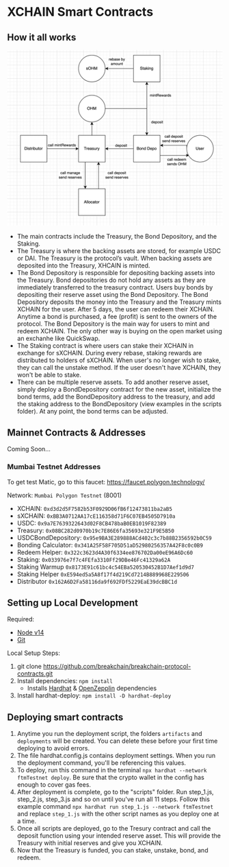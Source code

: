 # XCHAIN Smart Contracts


## How it all works
![High Level Contract Interactions](./docs/box-diagram.png)

- The main contracts include the Treasury, the Bond Depository, and the Staking.
- The Treasury is where the backing assets are stored, for example USDC or DAI. The Treasury is the protocol’s vault. When backing assets are deposited into the Treasury, XHCAIN is minted.
- The Bond Depository is responsible for depositing backing assets into the Treasury. Bond depositories do not hold any assets as they are immediately transferred to the treasury contract. Users buy bonds by depositing their reserve asset using the Bond Depository. The Bond Depository deposits the money into the Treasury and the Treasury mints XCHAIN for the user. After 5 days, the user can redeem their XCHAIN. Anytime a bond is purchased, a fee (profit) is sent to the owners of the protocol. The Bond Depository is the main way for users to mint and redeem XCHAIN. The only other way is buying on the open market using an exchanhe like QuickSwap.
- The Staking contract is where users can stake their XCHAIN in exchange for sXCHAIN. During every rebase, staking rewards are distributed to holders of sXCHAIN. When user's no longer wish to stake, they can call the unstake method. If the user doesn't have XCHAIN, they won't be able to stake.
- There can be multiple reserve assets. To add another reserve asset, simply deploy a BondDepository contract for the new asset, initialize the bond terms, add the BondDepository address to the treasury, and add the staking address to the BondDepository (view examples in the scripts folder). At any point, the bond terms can be adjusted.


## Mainnet Contracts & Addresses

Coming Soon...

### Mumbai Testnet Addresses

To get test Matic, go to this faucet: https://faucet.polygon.technology/

Network: `Mumbai Polygon Testnet` (8001)
- XCHAIN: `0xd3d2d5F7582b53F0929D06fB6f12473811ba2aB5`
- sXCHAIN: `0xBB3A0712AA17cE116358d71F6C07EB4505D7910a` 
- USDC: `0x9a7E7639322643d02F8CB478baB0EB1019F82389` 
- Treasury: `0x08BC282d0970b19c7E86E6fa35693e321F9E5B50`
- USDCBondDepository: `0x95e9BA3E289888ACd402c3c7b88B2356592b0C59`
- Bonding Calculator: `0x341A25F58F705D51aD52980256357A42F8c0c0B9` 
- Redeem Helper: `0x322c3623d4A30f6334ee876702Da00eE96A6Dc60`
- Staking: `0x033976e7f7c4FEfa3310Ff29DBe46Fc41329a62A` 
- Staking Warmup `0x8173E91c61bc4c54EBa520530452B1D7Aef1d9d7` 
- Staking Helper `0xE594ed5a5A8f17f4d219Cd7214B889968E229506`
- Distributor `0x162A6D2Fa58116da9f692FDf5229EaE39dcBBC1d` 


##  Setting up Local Development
Required: 
- [Node v14](https://nodejs.org/download/release/latest-v14.x/)  
- [Git](https://git-scm.com/downloads)


Local Setup Steps:
1. git clone https://github.com/breakchain/breakchain-protocol-contracts.git
1. Install dependencies: `npm install` 
    - Installs [Hardhat](https://hardhat.org/getting-started/) & [OpenZepplin](https://docs.openzeppelin.com/contracts/4.x/) dependencies
1. Install hardhat-deploy: `npm install -D hardhat-deploy`

##  Deploying smart contracts

1. Anytime you run the deployment script, the folders `artifacts` and `deployments` will be created. You can delete these before your first time deploying to avoid errors.
1. The file hardhat.config.js contains deployment settings. When you run the deployment command, you'll be referencing this values.
1. To deploy, run this command in the terminal `npx hardhat --network ftmTestnet deploy`. Be sure that the crypto wallet in the config has enough to cover gas fees.
1. After deployment is complete, go to the "scripts" folder. Run step_1.js, step_2.js, step_3.js and so on until you've run all 11 steps. Follow this example command `npx hardhat run step_1.js --network ftmTestnet` and replace `step_1.js` with the other script names as you deploy one at a time.
1. Once all scripts are deployed, go to the Tresury contract and call the deposit function using your intended reserve asset. This will provide the Treasury with initial reserves and give you XCHAIN.
1. Now that the Treasury is funded, you can stake, unstake, bond, and redeem.







